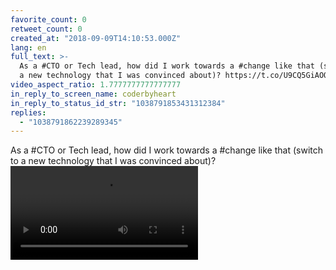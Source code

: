 ```yaml
---
favorite_count: 0
retweet_count: 0
created_at: "2018-09-09T14:10:53.000Z"
lang: en
full_text: >-
  As a #CTO or Tech lead, how did I work towards a #change like that (switch to
  a new technology that I was convinced about)? https://t.co/U9CQ5GiAOQ
video_aspect_ratio: 1.7777777777777777
in_reply_to_screen_name: coderbyheart
in_reply_to_status_id_str: "1038791853431312384"
replies:
  - "1038791862239289345"
---
```


As a #CTO or Tech lead, how did I work towards a #change like that (switch to a
new technology that I was convinced about)?
![Embedded Video](https://twitter-media-coderbyheart.s3.eu-north-1.amazonaws.com/1038791857818533888-V2e_Ohzv6_OxLsfE.mp4)
